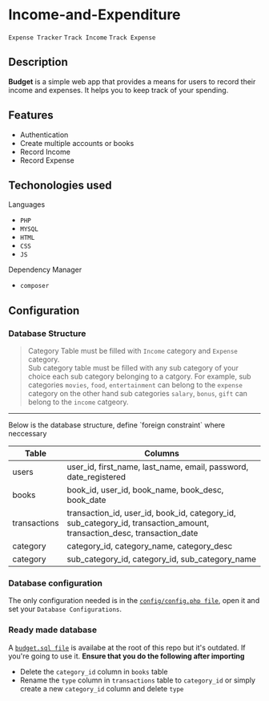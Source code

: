 # Income-and-Expenditure
`Expense Tracker` `Track Income` `Track Expense` <br>

## Description
<p>
<b>Budget</b> is a simple web app that provides a means for users to record their income and expenses. It helps you to keep track of your spending.
</p>

## Features

* Authentication
* Create multiple accounts or books
* Record Income
* Record Expense


## Techonologies used

Languages 
* `PHP`
* `MYSQL`
* `HTML` 
* `CSS`
* `JS`

Dependency Manager
* `composer`

## Configuration

### Database Structure

> Category Table must be filled with `Income` category and `Expense` category. <br>
> Sub category table must be filled with any sub category of your choice
> each sub category belonging to a catgory.
> For example, sub categories `movies`, `food`, `entertainment` can belong to the `expense` category
> on the other hand sub categories `salary`, `bonus`, `gift` can belong to the `income` catgeory.
<hr>
Below is the database structure, define `foreign constraint` where neccessary
<table>
    <thead>
        <tr>
            <th>Table</th>
            <th>Columns</th>
        </tr>
    </thead>
    <tbody>
        <tr>
            <td>users</td>
            <td>user_id, first_name, last_name, email, password, date_registered</td>
        </tr>
        <tr>
            <td>books</td>
            <td>book_id, user_id, book_name, book_desc, book_date</td>
        </tr>
        <tr>
            <td>transactions</td>
            <td>transaction_id, user_id, book_id, category_id, sub_category_id, transaction_amount, transaction_desc, transaction_date</td>
        </tr>
        <tr>
            <td>category</td>
            <td>category_id, category_name, category_desc</td>
        </tr>
        <tr>
            <td>category</td>
            <td>sub_category_id, category_id, sub_category_name</td>
        </tr>
    </tbody>
</table>

### Database configuration 
The only configuration needed is in the [`config/config.php file`](config/config.php), open it and set your `Database Configurations`.

### Ready made database
A [`budget.sql file`](budget.sql) is availabe at the root of this repo but it's outdated. If you're going to use it. <b>Ensure that you do the following after importing</b>

* Delete the `category_id` column in `books` table
* Rename the `type` column in `transactions` table to `category_id` or simply create a new `category_id` column and delete `type`
<br>
<!-- ## Live Test
Coming soon... -->
